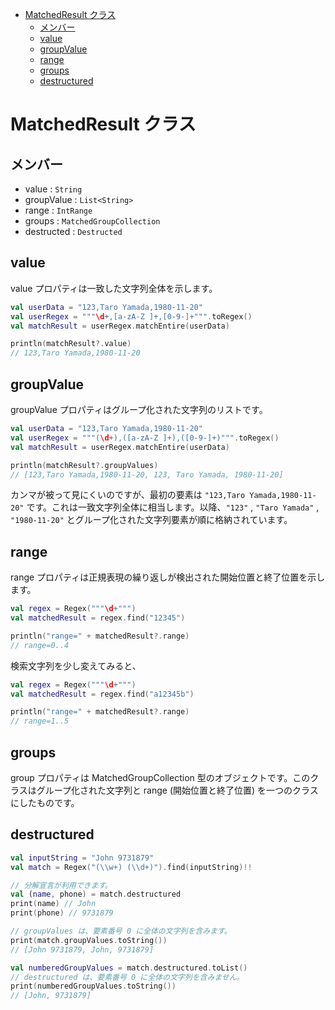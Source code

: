 - [MatchedResult クラス](#matchedresult-クラス)
  - [メンバー](#メンバー)
  - [value](#value)
  - [groupValue](#groupvalue)
  - [range](#range)
  - [groups](#groups)
  - [destructured](#destructured)


# MatchedResult クラス

## メンバー

- value : `String`
- groupValue : `List<String>`
- range : `IntRange`
- groups : `MatchedGroupCollection`
- destructed : `Destructed`


## value

value プロパティは一致した文字列全体を示します。

```kotlin
val userData = "123,Taro Yamada,1980-11-20"
val userRegex = """\d+,[a-zA-Z ]+,[0-9-]+""".toRegex()
val matchResult = userRegex.matchEntire(userData)

println(matchResult?.value)
// 123,Taro Yamada,1980-11-20
```


## groupValue

groupValue プロパティはグループ化された文字列のリストです。

```kotlin
val userData = "123,Taro Yamada,1980-11-20"
val userRegex = """(\d+),([a-zA-Z ]+),([0-9-]+)""".toRegex()
val matchResult = userRegex.matchEntire(userData)

println(matchResult?.groupValues)
// [123,Taro Yamada,1980-11-20, 123, Taro Yamada, 1980-11-20]
```

カンマが被って見にくいのですが、最初の要素は `"123,Taro Yamada,1980-11-20"` です。これは一致文字列全体に相当します。以降、`"123"` , `"Taro Yamada"` , `"1980-11-20"` とグループ化された文字列要素が順に格納されています。


## range

range プロパティは正規表現の繰り返しが検出された開始位置と終了位置を示します。

```kotlin
val regex = Regex("""\d+""")
val matchedResult = regex.find("12345")

println("range=" + matchedResult?.range)
// range=0..4
```

検索文字列を少し変えてみると、

```kotlin
val regex = Regex("""\d+""")
val matchedResult = regex.find("a12345b")

println("range=" + matchedResult?.range)
// range=1..5
```


## groups

group プロパティは MatchedGroupCollection 型のオブジェクトです。このクラスはグループ化された文字列と range (開始位置と終了位置) を一つのクラスにしたものです。


## destructured

```kotlin
val inputString = "John 9731879"
val match = Regex("(\\w+) (\\d+)").find(inputString)!!

// 分解宣言が利用できます。
val (name, phone) = match.destructured
print(name) // John
print(phone) // 9731879

// groupValues は、要素番号 0 に全体の文字列を含みます。
print(match.groupValues.toString())
// [John 9731879, John, 9731879]

val numberedGroupValues = match.destructured.toList()
// destructured は、要素番号 0 に全体の文字列を含みません。
print(numberedGroupValues.toString())
// [John, 9731879]
```



